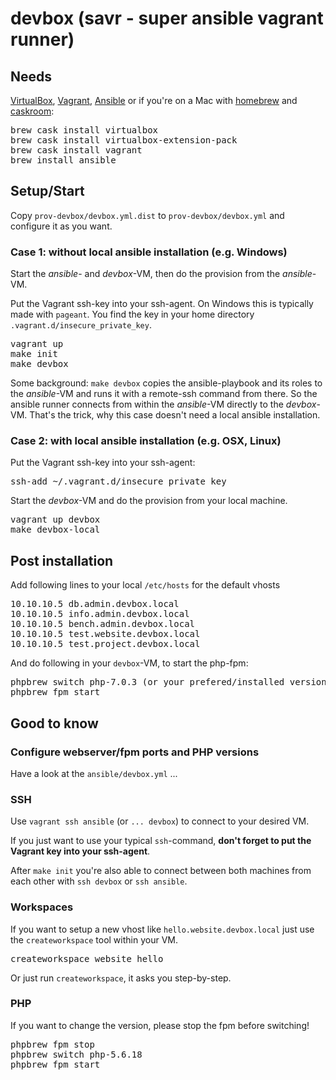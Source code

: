# devbox (savr - super ansible vagrant runner)

## Needs

[VirtualBox](https://www.virtualbox.org/wiki/Downloads),
[Vagrant](https://www.vagrantup.com/downloads.html),
[Ansible](http://docs.ansible.com/ansible/intro_installation.html)
or if you're on a Mac with
[homebrew](http://brew.sh) and
[caskroom](http://caskroom.io):

<pre>
brew cask install virtualbox
brew cask install virtualbox-extension-pack
brew cask install vagrant
brew install ansible
</pre>

## Setup/Start

Copy `prov-devbox/devbox.yml.dist` to `prov-devbox/devbox.yml` and configure it
as you want.

### Case 1: __without__ local ansible installation (e.g. Windows)

Start the _ansible_- and _devbox_-VM, then do the provision from the _ansible_-VM.

Put the Vagrant ssh-key into your ssh-agent. On Windows this is typically made
with `pageant`. You find the key in your home directory `.vagrant.d/insecure_private_key`.

<pre>
vagrant up
make init
make devbox
</pre>

Some background: `make devbox` copies the ansible-playbook and its roles to the
_ansible_-VM and runs it with a remote-ssh command from there. So the ansible
runner connects from within the _ansible_-VM directly to the _devbox_-VM. That's
the trick, why this case doesn't need a local ansible installation.

### Case 2: __with__ local ansible installation (e.g. OSX, Linux)

Put the Vagrant ssh-key into your ssh-agent:

<pre>
ssh-add ~/.vagrant.d/insecure_private_key
</pre>

Start the _devbox_-VM and do the provision from your local machine.

<pre>
vagrant up devbox
make devbox-local
</pre>

## Post installation

Add following lines to your local `/etc/hosts` for the default vhosts

<pre>
10.10.10.5 db.admin.devbox.local
10.10.10.5 info.admin.devbox.local
10.10.10.5 bench.admin.devbox.local
10.10.10.5 test.website.devbox.local
10.10.10.5 test.project.devbox.local
</pre>

And do following in your `devbox`-VM, to start the php-fpm:

<pre>
phpbrew switch php-7.0.3 (or your prefered/installed version)
phpbrew fpm start
</pre>

## Good to know

### Configure webserver/fpm ports and PHP versions

Have a look at the `ansible/devbox.yml` ...

### SSH

Use `vagrant ssh ansible` (or `... devbox`) to connect to your desired VM.

If you just want to use your typical `ssh`-command, __don't forget to put the
Vagrant key into your ssh-agent__.

After `make init` you're also able to connect between both machines from each
other with `ssh devbox` or `ssh ansible`.

### Workspaces

If you want to setup a new vhost like `hello.website.devbox.local` just use the
`createworkspace` tool within your VM.

<pre>
createworkspace website hello
</pre>

Or just run `createworkspace`, it asks you step-by-step.

### PHP

If you want to change the version, please stop the fpm before switching!

<pre>
phpbrew fpm stop
phpbrew switch php-5.6.18
phpbrew fpm start
</pre>
